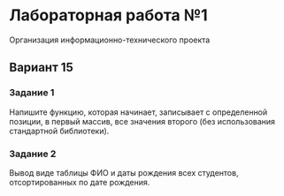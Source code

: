 # Лабораторная работа №1
Организация информационно-технического проекта
## Вариант 15
### Задание 1
Напишите функцию, которая начинает, записывает с определенной позиции, в первый массив, все значения второго (без использования стандартной библиотеки).
### Задание 2
Вывод виде таблицы ФИО и даты рождения всех студентов, отсортированных по дате рождения.
